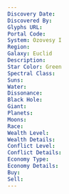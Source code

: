 ```yaml
---
Discovery Date:
Discovered By:
Glyphs URL:
Portal Code:
System: Ozovesy I
Region:
Galaxy: Euclid
Description:
Star Color: Green
Spectral Class:
Suns:
Water:
Dissonance:
Black Hole:
Giant:
Planets:
Moons:
Race:
Wealth Level:
Wealth Details:
Conflict Level:
Conflict Details:
Economy Type:
Economy Details:
Buy:
Sell:
---
```


